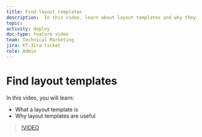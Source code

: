 ```yaml
---
title: Find layout templates
description:  In this video, learn about layout templates and why they're useful.
topic:
activity: deploy
doc-type: feature video
team: Technical Marketing
jira: KT-Jira ticket
role: Admin
---
```

# Find layout templates

In this video, you will learn:

* What a layout template is
* Why layout templates are useful

>[!VIDEO](https://video.tv.adobe.com/v/335072/?quality=12&learn=on)

